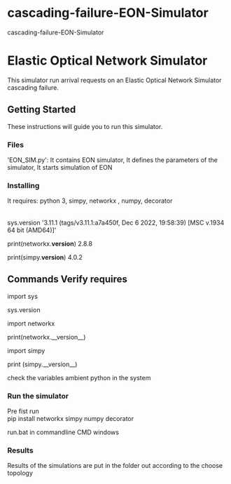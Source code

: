 # cascading-failure-EON-Simulator
cascading-failure-EON-Simulator

# Elastic Optical Network Simulator

This simulator run arrival requests on an Elastic Optical Network Simulator cascading failure.

## Getting Started

These instructions will guide you to run this simulator.

### Files

'EON_SIM.py': It contains EON simulator, It defines the parameters of the simulator, It starts simulation of EON

### Installing

It requires: python 3, simpy, networkx , numpy, decorator

######

 sys.version
'3.11.1 (tags/v3.11.1:a7a450f, Dec  6 2022, 19:58:39) [MSC v.1934 64 bit (AMD64)]'

 print(networkx.__version__)
2.8.8

print(simpy.__version__)
4.0.2



## Commands Verify requires

import sys

sys.version

import networkx

print(networkx.\_\_version\_\_)

import simpy

print (simpy.\_\_version\_\_)

check the variables ambient python in the system

### Run the simulator

Pre fist run  
pip install networkx simpy numpy decorator


run.bat in commandline CMD windows

### Results

Results of the simulations are put in the folder out according to the choose topology

